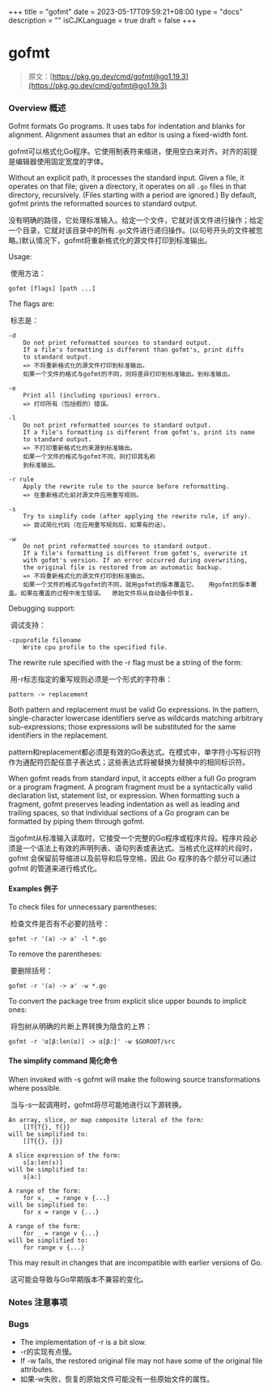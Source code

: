 +++
title = "gofmt"
date = 2023-05-17T09:59:21+08:00
type = "docs"
description = ""
isCJKLanguage = true
draft = false
+++
# gofmt

> 原文：[https://pkg.go.dev/cmd/gofmt@go1.19.3](https://pkg.go.dev/cmd/gofmt@go1.19.3)

### Overview 概述

Gofmt formats Go programs. It uses tabs for indentation and blanks for alignment. Alignment assumes that an editor is using a fixed-width font.

​	gofmt可以格式化Go程序。它使用制表符来缩进，使用空白来对齐。对齐的前提是编辑器使用固定宽度的字体。

Without an explicit path, it processes the standard input. Given a file, it operates on that file; given a directory, it operates on all `.go` files in that directory, recursively. (Files starting with a period are ignored.) By default, gofmt prints the reformatted sources to standard output.

​	没有明确的路径，它处理标准输入。给定一个文件，它就对该文件进行操作；给定一个目录，它就对该目录中的所有`.go`文件进行递归操作。(以句号开头的文件被忽略。)默认情况下，gofmt将重新格式化的源文件打印到标准输出。

Usage:

​	使用方法：

```
gofmt [flags] [path ...]
```

The flags are:

​	标志是：

```
-d
	Do not print reformatted sources to standard output.
	If a file's formatting is different than gofmt's, print diffs
	to standard output.
	=> 不将重新格式化的源文件打印到标准输出。
	如果一个文件的格式与gofmt的不同，则将差异打印到标准输出。到标准输出。
	
-e
	Print all (including spurious) errors.
	=> 打印所有（包括假的）错误。
	
-l
	Do not print reformatted sources to standard output.
	If a file's formatting is different from gofmt's, print its name
	to standard output.
	=> 不打印重新格式化的来源到标准输出。
	如果一个文件的格式与gofmt不同，则打印其名称
	到标准输出。
	
-r rule
	Apply the rewrite rule to the source before reformatting.
	=> 在重新格式化前对源文件应用重写规则。
	
-s
	Try to simplify code (after applying the rewrite rule, if any).
	=> 尝试简化代码（在应用重写规则后，如果有的话）。
	
-w
	Do not print reformatted sources to standard output.
	If a file's formatting is different from gofmt's, overwrite it
	with gofmt's version. If an error occurred during overwriting,
	the original file is restored from an automatic backup.
	=> 不将重新格式化的源文件打印到标准输出。
	如果一个文件的格式与gofmt的不同，就用gofmt的版本覆盖它。	用gofmt的版本覆盖。如果在覆盖的过程中发生错误。	原始文件将从自动备份中恢复。
```

Debugging support:

​	调试支持：

```
-cpuprofile filename
	Write cpu profile to the specified file.
```

The rewrite rule specified with the -r flag must be a string of the form:

​	用-r标志指定的重写规则必须是一个形式的字符串：

```
pattern -> replacement
```

Both pattern and replacement must be valid Go expressions. In the pattern, single-character lowercase identifiers serve as wildcards matching arbitrary sub-expressions; those expressions will be substituted for the same identifiers in the replacement.

​	pattern和replacement都必须是有效的Go表达式。在模式中，单字符小写标识符作为通配符匹配任意子表达式；这些表达式将被替换为替换中的相同标识符。

When gofmt reads from standard input, it accepts either a full Go program or a program fragment. A program fragment must be a syntactically valid declaration list, statement list, or expression. When formatting such a fragment, gofmt preserves leading indentation as well as leading and trailing spaces, so that individual sections of a Go program can be formatted by piping them through gofmt.

​	当gofmt从标准输入读取时，它接受一个完整的Go程序或程序片段。程序片段必须是一个语法上有效的声明列表、语句列表或表达式。当格式化这样的片段时，gofmt 会保留前导缩进以及前导和后导空格，因此 Go 程序的各个部分可以通过 gofmt 的管道来进行格式化。

#### Examples  例子

To check files for unnecessary parentheses:

​	检查文件是否有不必要的括号：

```
gofmt -r '(a) -> a' -l *.go
```

To remove the parentheses:

​	要删除括号：

```
gofmt -r '(a) -> a' -w *.go
```

To convert the package tree from explicit slice upper bounds to implicit ones:

​	将包树从明确的片断上界转换为隐含的上界：

```
gofmt -r 'α[β:len(α)] -> α[β:]' -w $GOROOT/src
```

#### The simplify command 简化命令

When invoked with -s gofmt will make the following source transformations where possible.

​	当与-s一起调用时，gofmt将尽可能地进行以下源转换。

```
An array, slice, or map composite literal of the form:
	[]T{T{}, T{}}
will be simplified to:
	[]T{{}, {}}

A slice expression of the form:
	s[a:len(s)]
will be simplified to:
	s[a:]

A range of the form:
	for x, _ = range v {...}
will be simplified to:
	for x = range v {...}

A range of the form:
	for _ = range v {...}
will be simplified to:
	for range v {...}
```

This may result in changes that are incompatible with earlier versions of Go.

​	这可能会导致与Go早期版本不兼容的变化。

### Notes  注意事项

### Bugs 

- The implementation of -r is a bit slow.
- -r的实现有点慢。
- If -w fails, the restored original file may not have some of the original file attributes.
- 如果-w失败，恢复的原始文件可能没有一些原始文件的属性。